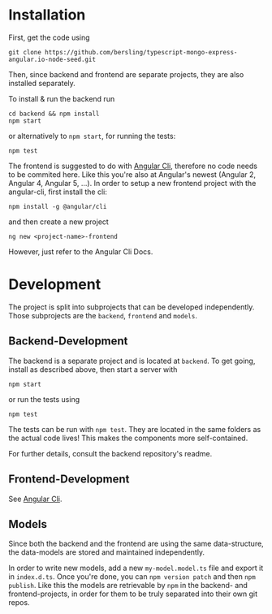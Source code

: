 # Installation

First, get the code using

```
git clone https://github.com/bersling/typescript-mongo-express-angular.io-node-seed.git
```

Then, since backend and frontend are separate projects,
they are also installed separately.

To install & run the backend run
```
cd backend && npm install
npm start
```
or alternatively to `npm start`, for running the tests:
```
npm test
```

The frontend is suggested to do with [Angular Cli](https://github.com/angular/angular-cli), therefore no code
needs to be commited here. Like this you're also at Angular's newest (Angular 2, Angular 4, Angular 5, ...). In order to setup a new frontend project
with the angular-cli, first install the cli:
```
npm install -g @angular/cli
```

and then create a new project
```
ng new <project-name>-frontend
```

However, just refer to the Angular Cli Docs.


# Development

The project is split into subprojects that can be developed independently.
Those subprojects are the `backend`, `frontend` and
`models`.

## Backend-Development
The backend is a separate project and is located at `backend`.
To get going, install as described above, then start a server with
```
npm start
```
or run the tests using
```
npm test
```

The tests can be run with `npm test`.
They are located in the same folders as the actual code lives!
This makes the components more self-contained.

For further details, consult the backend repository's readme.

## Frontend-Development
See [Angular Cli](https://github.com/angular/angular-cli).


## Models
Since both the backend and the frontend are using the same data-structure,
the data-models are stored and maintained independently.

In order to write new models, add a new `my-model.model.ts` file and
export it in `index.d.ts`. Once you're done, you can `npm version patch`
and then `npm publish`. Like this the models are retrievable by `npm`
in the backend- and frontend-projects, in order for them to be truly separated into their own git repos.
